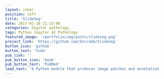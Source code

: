 ```yaml
---
layout: inner
position: left
title: 'SlideSeg'
date: 2017-02-20 21:15:00
categories: digital pathology
tags: Python Jupyter AI Pathology
featured_image: '/portfolio/img/posts/slideseg.png'
project_link: 'https://github.com/btcrabb/SlideSeg'
button_icon: 'github'
button_text: 'Code'
pub_link: ''
pub_button_icon: 'book'
pub_button_text: 'PubMed'
lead_text: "A Python module that produces image patches and annotation masks from whole slide images for deep learning in digital pathology."
---
```

